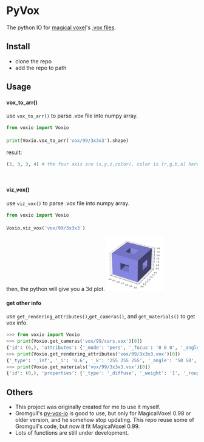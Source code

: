 # PyVox
The python IO for [magical voxel](https://ephtracy.github.io/)'s [.vox files](https://github.com/ephtracy/voxel-model).


## Install
- clone the repo
- add the repo to path

## Usage
#### vox_to_arr()
use `vox_to_arr()` to parse .vox file into numpy array.
```Python
from voxio import Voxio

print(Voxio.vox_to_arr('vox/99/3x3x3').shape)
```
result:
```Python
(3, 3, 3, 4) # the four axis are (x,y,z,color), color is [r,g,b,a] here
```

</br>

#### viz_vox()
use `viz_vox()` to parse .vox file into numpy array.
```Python
from voxio import Voxio

Voxio.viz_vox('vox/99/3x3x3')
```
then, the python will give you a 3d plot.
<img src="/img/3x3x3.jpg" width="30%">

#### get other info
use `get_rendering_attributes()`,`get_cameras()`, and `get_materials()` to get vox info.
```Python
>>> from voxio import Voxio
>>> print(Voxio.get_cameras('vox/99/cars.vox')[0])
{'id': (0,), 'attributes': {'_mode': 'pers', '_focus': '0 0 0', '_angle': '0 0 0', '_radius': '0', '_frustum': '0.414214', '_fov': '45'}}
>>> print(Voxio.get_rendering_attributes('vox/99/3x3x3.vox')[0])
{'_type': '_inf', '_i': '0.6', '_k': '255 255 255', '_angle': '50 50', '_area': '0.07'}
>>> print(Voxio.get_materials('vox/99/3x3x3.vox')[0])
{'id': (0,), 'properties': {'_type': '_diffuse', '_weight': '1', '_rough': '0.1', '_spec': '0.5', '_ior': '0.3'}}
```

## Others
- This project was originally created for me to use it myself.
- Gromgull's [py-vox-io](https://github.com/gromgull/py-vox-io) is good to use, but only for MagicalVoxel 0.98 or older version, and he somehow stop updating. This repo reuse some of Gromgull's code, but now it fit MagicalVoxel 0.99.
- Lots of functions are still under development.
